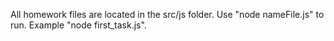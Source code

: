 All homework files are located in the src/js folder. Use "node nameFile.js" to run.
Example "node first_task.js".
